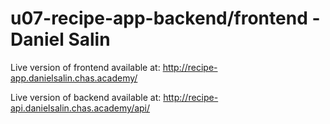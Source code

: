<h1>u07-recipe-app-backend/frontend - Daniel Salin</h1>

Live version of frontend available at: <a href="http://recipe-app.danielsalin.chas.academy/">http://recipe-app.danielsalin.chas.academy/</a>

Live version of backend available at: <a href="http://recipe-api.danielsalin.chas.academy/api/">http://recipe-api.danielsalin.chas.academy/api/</a>
